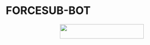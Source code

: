# FORCESUB-BOT

<p align="center"><a href="https://dashboard.heroku.com/new?template=https://github.com/anesthesia404x/single-fc"> <img src="https://img.shields.io/badge/Deploy%20On%20Heroku-black?style=for-the-badge&logo=heroku" width="220" height="38.45"/></a></p>
